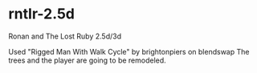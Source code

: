 # rntlr-2.5d
Ronan and The Lost Ruby 2.5d/3d

Used "Rigged Man With Walk Cycle" by brightonpiers on blendswap
The trees and the player are going to be remodeled.
